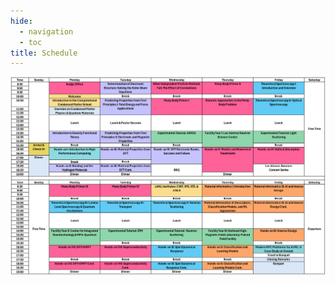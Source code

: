 ```yaml
---
hide:
  - navigation
  - toc
title: Schedule
---
```


<p align="center">
  <img src="../assets/images/SchoolSchedule.png" />
</p>
